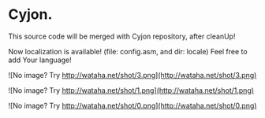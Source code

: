 # Cyjon.
This source code will be merged with Cyjon repository, after cleanUp!

Now localization is available! (file: config.asm, and dir: locale)
Feel free to add Your language!

![No image? Try http://wataha.net/shot/3.png](http://wataha.net/shot/3.png)

![No image? Try http://wataha.net/shot/1.png](http://wataha.net/shot/1.png)

![No image? Try http://wataha.net/shot/0.png](http://wataha.net/shot/0.png)
